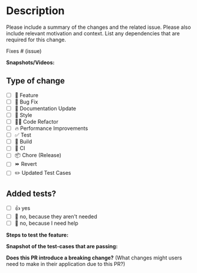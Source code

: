 # Description

Please include a summary of the changes and the related issue. Please also include relevant motivation and context. List any dependencies that are required for this change.

Fixes # (issue)

**Snapshots/Videos:**

## Type of change
<!-- Please delete options that are not relevant. -->

- [ ] 🍕 Feature
- [ ] 🐛 Bug Fix
- [ ] 📝 Documentation Update
- [ ] 🎨 Style
- [ ] 🧑‍💻 Code Refactor
- [ ] 🔥 Performance Improvements
- [ ] ✅ Test
- [ ] 🤖 Build
- [ ] 🔁 CI
- [ ] 📦 Chore (Release)
- [ ] ⏩ Revert
- [ ] ✏️ Updated Test Cases

## Added tests?

- [ ] 👍 yes
- [ ] 🙅 no, because they aren't needed
- [ ] 🙋 no, because I need help

**Steps to test the feature:**

**Snapshot of the test-cases that are passing:**

**Does this PR introduce a breaking change?** (What changes might users need to make in their application due to this PR?)